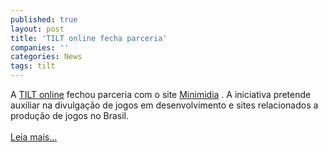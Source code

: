 ```yaml
---
published: true
layout: post
title: 'TILT online fecha parceria'
companies: ''
categories: News
tags: tilt
---
```

A <a href="{{ site.baseurl }}/index.php?p=cl&amp;t=19&amp;idu=29">TILT online</a>
 fechou parceria com o site <a href="http://www.minimidia.com.br" target="_blank">Minimidia</a>
. A iniciativa pretende auxiliar na divulga&ccedil;&atilde;o de jogos em desenvolvimento e sites relacionados a produ&ccedil;&atilde;o de jogos no Brasil.<br /><br /><a href="{{ site.baseurl }}/index.php?p=c&amp;id=267">Leia mais...</a>


